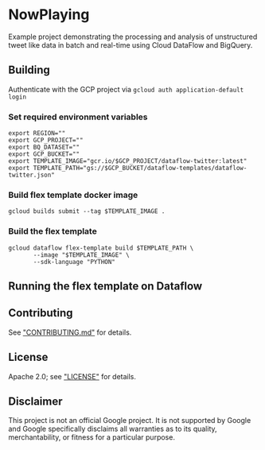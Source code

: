 # NowPlaying

Example project demonstrating the processing and analysis of unstructured tweet like data in batch and real-time using Cloud DataFlow and BigQuery.

## Building

Authenticate with the GCP project via `gcloud auth application-default login`

### Set required environment variables
```
export REGION=""
export GCP_PROJECT=""
export BQ_DATASET=""
export GCP_BUCKET=""
export TEMPLATE_IMAGE="gcr.io/$GCP_PROJECT/dataflow-twitter:latest"
export TEMPLATE_PATH="gs://$GCP_BUCKET/dataflow-templates/dataflow-twitter.json"
```

### Build flex template docker image
```
gcloud builds submit --tag $TEMPLATE_IMAGE .
```

### Build the flex template
```
gcloud dataflow flex-template build $TEMPLATE_PATH \
       --image "$TEMPLATE_IMAGE" \
       --sdk-language "PYTHON"
```

## Running the flex template on Dataflow


## Contributing

See ["CONTRIBUTING.md"](docs/contributing.md) for details.

## License

Apache 2.0; see ["LICENSE"](LICENSE) for details.

## Disclaimer

This project is not an official Google project. It is not supported by
Google and Google specifically disclaims all warranties as to its quality,
merchantability, or fitness for a particular purpose.



